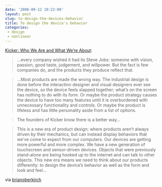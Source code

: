 ```yaml
---
date: '2008-09-12 10:22:00'
layout: post
slug: to-design-the-devices-behavior
title: To design the device's behavior
categories:
 - design
 - nonlinear
---
```


[Kicker: Who We Are and What We’re About][1]:

> ...every company wished it had its Steve Jobs: someone with vision, passion, good taste, judgement, and willpower. But the fact is few companies do, and the products they produce reflect that.

> ...Most products are made the wrong way. The industrial design is done before the interaction designer and visual designers ever see the device, so the device feels slapped together; what’s on the screen has nothing to do with its form. Or maybe the product strategy causes the device to have too many features until it is overburdened with unnecessary functionality and controls. Or maybe the product is lifeless and has little personality aside from a list of options.

> The founders of Kicker know there is a better way...

> This is a new era of product design: where products aren’t always driven by their mechanics, but can instead display behaviors that we’ve come to expect from our computers. Our devices are getting more powerful and more complex. We have a new generation of touchscreen and sensor-driven devices. Objects that were previously stand-alone are being hooked up to the internet and can talk to other objects. This new era means we need to think about our products differently: to design the device’s behavior as well as the form and look and feel...

via [brianoberkirch][2]

   [1]: http://www.kickerstudio.com/blog/2008/09/kicker-who-we-are-and-what-were-about/

   [2]: http://twitter.com/brianoberkirch/statuses/919000322

